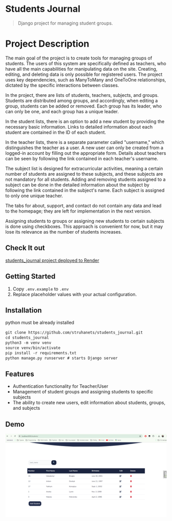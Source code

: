 # Students Journal
> Django project for managing student groups.

# Project Description
The main goal of the project is to create tools for managing groups of students. 
The users of this system are specifically defined as teachers, 
who have all the main capabilities for manipulating data on the site. 
Creating, editing, and deleting data is only possible for registered users. 
The project uses key dependencies, such as ManyToMany and OneToOne relationships, 
dictated by the specific interactions between classes.

In the project, there are lists of students, teachers, subjects, and groups. 
Students are distributed among groups, and accordingly, when editing a group, 
students can be added or removed. Each group has its leader, who can only be one, and each group has a unique leader.

In the student lists, there is an option to add a new student by providing the necessary basic information. 
Links to detailed information about each student are contained in the ID of each student.

In the teacher lists, there is a separate parameter called "username," which distinguishes the teacher as a user. 
A new user can only be created from a logged-in account by filling out the appropriate form. 
Details about teachers can be seen by following the link contained in each teacher's username.

The subject list is designed for extracurricular activities, 
meaning a certain number of students are assigned to these subjects, 
and these subjects are not mandatory for all students. 
Adding and removing students assigned to a subject can be done in the detailed information 
about the subject by following the link contained in the subject's name. 
Each subject is assigned to only one unique teacher.

The tabs for about, support, and contact do not contain any data and lead to the homepage; 
they are left for implementation in the next version.

Assigning students to groups or assigning new students to certain subjects is done using checkboxes. 
This approach is convenient for now, but it may lose its relevance as the number of students increases.

## Check It out

[students_journal project deployed to Render](https://students-journal.onrender.com)

## Getting Started
1. Copy `.env.example` to `.env`
2. Replace placeholder values with your actual configuration.

## Installation

python must be already installed

```shell
git clone https://github.com/struhanets/students_journal.git
cd students_journal
python3 -m venv venv
source venv/bin/activate
pip install -r requirements.txt
python manage.py runserver # starts Django server
```

## Features

* Authentication functionality for Teacher/User
* Management of student groups and assigning students to specific subjects
* The ability to create new users, edit information about students, groups, and subjects

## Demo

![Website Interface](demo.png)


